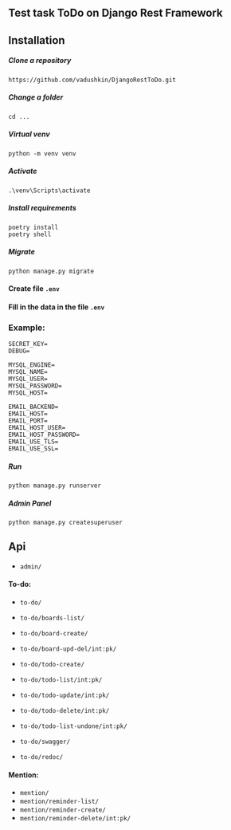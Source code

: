 Test task ToDo on Django Rest Framework
---------------------------------------

Installation
---------

##### Clone a repository
```
https://github.com/vadushkin/DjangoRestToDo.git
```

##### Change a folder
```
cd ...
```

##### Virtual venv
```
python -m venv venv
```

##### Activate
```
.\venv\Scripts\activate
```

##### Install requirements
```
poetry install
poetry shell
```

##### Migrate
```
python manage.py migrate
```

#### Create file `.env`

#### Fill in the data in the file `.env`

### Example:

```dotenv
SECRET_KEY=
DEBUG=

MYSQL_ENGINE=
MYSQL_NAME=
MYSQL_USER=
MYSQL_PASSWORD=
MYSQL_HOST=

EMAIL_BACKEND=
EMAIL_HOST=
EMAIL_PORT=
EMAIL_HOST_USER=
EMAIL_HOST_PASSWORD=
EMAIL_USE_TLS=
EMAIL_USE_SSL=
```

##### Run
```
python manage.py runserver
```

##### Admin Panel

```
python manage.py createsuperuser
```

[//]: # (Docker)

[//]: # (------)

[//]: # ()
[//]: # (```)

[//]: # (https://github.com/vadushkin/DjangoRestToDo.git)

[//]: # (cd ...)

[//]: # (docker-compose up -d)

[//]: # (```)

[//]: # ()
[//]: # (### Stop Docker)

[//]: # (```)

[//]: # (docker-compose stop)

[//]: # (```)

Api
------

* `admin/` 

#### To-do:

* `to-do/` 
* `to-do/boards-list/`
* `to-do/board-create/`
* `to-do/board-upd-del/int:pk/`
* `to-do/todo-create/`
* `to-do/todo-list/int:pk/`
* `to-do/todo-update/int:pk/`
* `to-do/todo-delete/int:pk/`
* `to-do/todo-list-undone/int:pk/`


* `to-do/swagger/`
* `to-do/redoc/`

#### Mention:

* `mention/`
* `mention/reminder-list/`
* `mention/reminder-create/`
* `mention/reminder-delete/int:pk/`